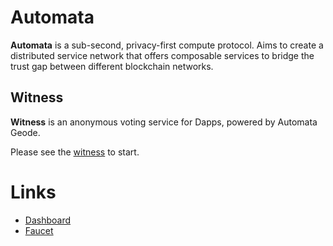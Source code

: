 # Automata

**Automata** is a sub-second, privacy-first compute protocol. Aims to create a distributed service network that offers composable services to bridge the trust gap between different blockchain networks. 

## Witness

**Witness** is an anonymous voting service for Dapps, powered by Automata Geode.

Please see the [witness](./guide/witness-get-started.md) to start.


# Links

* [Dashboard](https://d.ata.network/)
* [Faucet](https://faucet.ata.network)